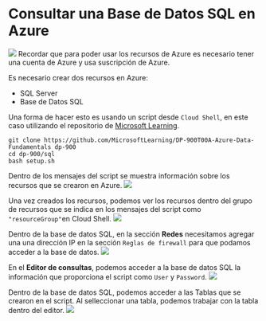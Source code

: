 # Consultar una Base de Datos SQL en Azure
![](https://akncus.blob.core.windows.net/git/8/K_109.jpg)
Recordar que para poder usar los recursos de Azure es necesario tener una cuenta de Azure y usa suscripción de Azure.

Es necesario crear dos recursos en Azure:
- SQL Server
- Base de Datos SQL

Una forma de hacer esto es usando un script desde ```Cloud Shell```, en este caso utilizando el repositorio de [Microsoft Learning](https://github.com/MicrosoftLearning/DP-900T00A-Azure-Data-Fundamentals).

    git clone https://github.com/MicrosoftLearning/DP-900T00A-Azure-Data-Fundamentals dp-900 
    cd dp-900/sql 
    bash setup.sh

Dentro de los mensajes del script se muestra información sobre los recursos que se crearon en Azure.
![](https://akncus.blob.core.windows.net/git/8/K_099.jpg)

Una vez creados los recursos, podemos ver los recursos dentro del grupo de recursos que se indica en los mensajes del script como ```"resourceGroup"```en Cloud Shell.
![](https://akncus.blob.core.windows.net/git/8/K_100.jpg)

Dentro de la base de datos SQL, en la sección **Redes** necesitamos agregar una una dirección IP en la sección ```Reglas de firewall``` para que podamos acceder a la base de datos.
![](https://akncus.blob.core.windows.net/git/8/K_101.jpg)

En el **Editor de consultas**, podemos acceder a la base de datos SQL la información que proporciona el script como ```User``` y ```Password```.
![](https://akncus.blob.core.windows.net/git/8/K_102.jpg)

Dentro de la base de datos SQL, podemos acceder a las Tablas que se crearon en el script. Al selleccionar una tabla, podemos trabajar con la tabla dentro del editor.
![](https://akncus.blob.core.windows.net/git/8/K_104.jpg)
